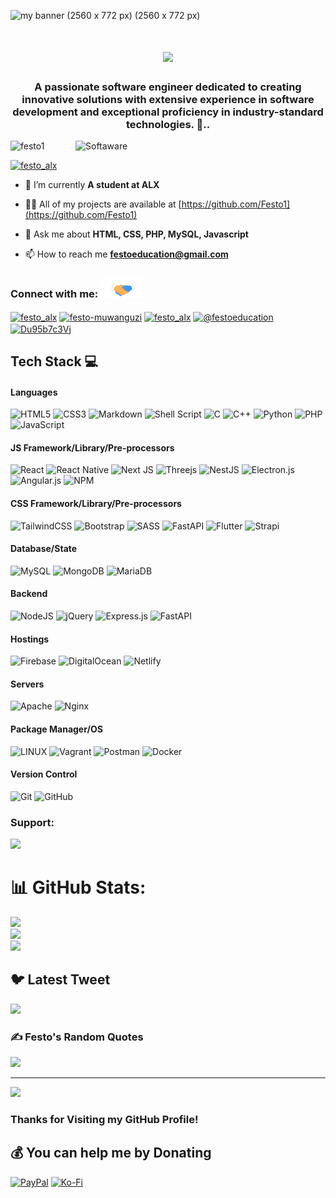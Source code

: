 ![my banner (2560 x 772 px) (2560 x 772 px)](https://github.com/Festo1/Festo1/assets/123329373/1df88d8a-99cf-4784-be47-b67ad086f39c)

<h1 align="center">
    <img src="https://readme-typing-svg.herokuapp.com/?font=Righteous&size=35&center=true&vCenter=true&width=500&height=70&duration=4000&lines=Hi+There!+👋;+I'm+Festo+Muwanguzi!;" />
</h1>

<h3 align="center"> A passionate software engineer dedicated to creating innovative solutions with extensive experience in software development and exceptional proficiency in industry-standard technologies. 🚀..</h3>

<img align="right" alt="Softaware" width="400" src="https://www.fullstacktechnology.com/wp-content/uploads/2020/10/web_development_2.gif">

<p align="left"> <img src="https://komarev.com/ghpvc/?username=festo1&label=Profile%20views&color=0e75b6&style=flat" alt="festo1" /> </p>

<p align="left"> <a href="https://twitter.com/festo_alx" target="blank"><img src="https://img.shields.io/twitter/follow/festo_alx?logo=twitter&style=for-the-badge" alt="festo_alx" /></a> </p>

- 🌱 I’m currently **A student at ALX**

- 👨‍💻 All of my projects are available at [https://github.com/Festo1](https://github.com/Festo1)

- 💬 Ask me about **HTML, CSS, PHP, MySQL, Javascript**

- 📫 How to reach me **festoeducation@gmail.com**

<h3 align="left"> <b>Connect with me</b>: <img src="https://github.com/0xAbdulKhalid/0xAbdulKhalid/raw/main/assets/mdImages/handshake.gif" width ="70"></h3>
<p align="left">
<a href="https://twitter.com/festo_alx" target="blank"><img align="center" src="https://raw.githubusercontent.com/rahuldkjain/github-profile-readme-generator/master/src/images/icons/Social/twitter.svg" alt="festo_alx" height="30" width="40" /></a>
<a href="https://linkedin.com/in/festo-muwanguzi" target="blank"><img align="center" src="https://raw.githubusercontent.com/rahuldkjain/github-profile-readme-generator/master/src/images/icons/Social/linked-in-alt.svg" alt="festo-muwanguzi" height="30" width="40" /></a>
<a href="https://instagram.com/festo_alx" target="blank"><img align="center" src="https://raw.githubusercontent.com/rahuldkjain/github-profile-readme-generator/master/src/images/icons/Social/instagram.svg" alt="festo_alx" height="30" width="40" /></a>
<a href="https://youtube.com/@festoeducation" target="blank"><img align="center" src="https://raw.githubusercontent.com/rahuldkjain/github-profile-readme-generator/master/src/images/icons/Social/youtube.svg" alt="@festoeducation" height="30" width="40" /></a>
<a href="https://discord.gg/Du95b7c3Vj" target="blank"><img align="center" src="https://raw.githubusercontent.com/rahuldkjain/github-profile-readme-generator/master/src/images/icons/Social/discord.svg" alt="Du95b7c3Vj" height="30" width="40" /></a>
</p>

## Tech Stack 💻
#### Languages
![HTML5](https://img.shields.io/badge/html5-%23E34F26.svg?style=flat&logo=html5&logoColor=white) 
![CSS3](https://img.shields.io/badge/css3-%231572B6.svg?style=flat&logo=css3&logoColor=white) 
![Markdown](https://img.shields.io/badge/markdown-%23000000.svg?style=flat&logo=markdown&logoColor=white) 
![Shell Script](https://img.shields.io/badge/shell_script-%23121011.svg?style=flat&logo=gnu-bash&logoColor=white) 
![C](https://img.shields.io/badge/c-%2300599C.svg?style=flat&logo=c&logoColor=white) 
![C++](https://img.shields.io/badge/c++-%2300599C.svg?style=flat&logo=c%2B%2B&logoColor=white) 
![Python](https://img.shields.io/badge/python-3670A0?style=flat&logo=python&logoColor=ffdd54) 
![PHP](https://img.shields.io/badge/php-%23777BB4.svg?style=flat&logo=php&logoColor=white) 
![JavaScript](https://img.shields.io/badge/javascript-%23323330.svg?style=flat&logo=javascript&logoColor=%23F7DF1E)

#### JS Framework/Library/Pre-processors
![React](https://img.shields.io/badge/react-%2320232a.svg?style=flat&logo=react&logoColor=%2361DAFB)
![React Native](https://img.shields.io/badge/react_native-%2320232a.svg?style=flat&logo=react&logoColor=%2361DAFB) 
![Next JS](https://img.shields.io/badge/Next-black?style=flat&logo=next.js&logoColor=white)
![Threejs](https://img.shields.io/badge/threejs-black?style=flat&logo=three.js&logoColor=white)
![NestJS](https://img.shields.io/badge/nestjs-%23E0234E.svg?style=flat&logo=nestjs&logoColor=white)
![Electron.js](https://img.shields.io/badge/Electron-191970?style=flat&logo=Electron&logoColor=white)
![Angular.js](https://img.shields.io/badge/angular.js-%23E23237.svg?style=flat&logo=angularjs&logoColor=white)
![NPM](https://img.shields.io/badge/NPM-%23000000.svg?style=flat&logo=npm&logoColor=white)

#### CSS Framework/Library/Pre-processors
![TailwindCSS](https://img.shields.io/badge/tailwindcss-%2338B2AC.svg?style=flat&logo=tailwind-css&logoColor=white)
![Bootstrap](https://img.shields.io/badge/bootstrap-%23563D7C.svg?style=flat&logo=bootstrap&logoColor=white)
![SASS](https://img.shields.io/badge/SASS-hotpink.svg?style=flat&logo=SASS&logoColor=white)
![FastAPI](https://img.shields.io/badge/FastAPI-005571?style=flat&logo=fastapi) 
![Flutter](https://img.shields.io/badge/Flutter-%2302569B.svg?style=flat&logo=Flutter&logoColor=white) 
![Strapi](https://img.shields.io/badge/strapi-%232E7EEA.svg?style=flat&logo=strapi&logoColor=white)

#### Database/State
![MySQL](https://img.shields.io/badge/mysql-%2300f.svg?style=flat&logo=mysql&logoColor=white) 
![MongoDB](https://img.shields.io/badge/MongoDB-%234ea94b.svg?style=flat&logo=mongodb&logoColor=white)
![MariaDB](https://img.shields.io/badge/MariaDB-003545?style=flat&logo=mariadb&logoColor=white)

#### Backend
![NodeJS](https://img.shields.io/badge/node.js-6DA55F?style=flat&logo=node.js&logoColor=white)
![jQuery](https://img.shields.io/badge/jquery-%230769AD.svg?style=flat&logo=jquery&logoColor=white)
![Express.js](https://img.shields.io/badge/express.js-%23404d59.svg?style=flat&logo=express&logoColor=%2361DAFB)
![FastAPI](https://img.shields.io/badge/FastAPI-005571?style=flat&logo=fastapi)

#### Hostings
![Firebase](https://img.shields.io/badge/firebase-%23039BE5.svg?style=flat&logo=firebase)
![DigitalOcean](https://img.shields.io/badge/DigitalOcean-%230167ff.svg?style=flat&logo=digitalOcean&logoColor=white)
![Netlify](https://img.shields.io/badge/netlify-%23000000.svg?style=flat&logo=netlify&logoColor=#00C7B7)

#### Servers
![Apache](https://img.shields.io/badge/apache-%23D42029.svg?style=flat&logo=apache&logoColor=white)
![Nginx](https://img.shields.io/badge/nginx-%23009639.svg?style=flat&logo=nginx&logoColor=white)

#### Package Manager/OS
![LINUX](https://img.shields.io/badge/Linux-FCC624?style=flat&logo=linux&logoColor=black) 
![Vagrant](https://img.shields.io/badge/vagrant-%231563FF.svg?style=flat&logo=vagrant&logoColor=white) 
![Postman](https://img.shields.io/badge/Postman-FF6C37?style=flat&logo=postman&logoColor=white) 
![Docker](https://img.shields.io/badge/docker-%230db7ed.svg?style=flat&logo=docker&logoColor=white)

#### Version Control
![Git](https://img.shields.io/badge/-Git-000?style=for-the-badge&logo=git)
![GitHub](https://img.shields.io/badge/-GitHub-000?style=for-the-badge&logo=github)

<h3 align="left">Support:</h3>

<a href="https://www.buymeacoffee.com/festoug"><img src="https://img.buymeacoffee.com/button-api/?text=Buy me a coffee&emoji=&slug=festoug&button_colour=38f702&font_colour=000000&font_family=Bree&outline_colour=000000&coffee_colour=FFDD00" /></a>

# 📊 GitHub Stats:
![](https://github-readme-stats.vercel.app/api?username=Festo1&theme=merko&hide_border=false&include_all_commits=false&count_private=false)<br/>
![](https://github-readme-streak-stats.herokuapp.com/?user=Festo1&theme=merko&hide_border=false)<br/>
![](https://github-readme-stats.vercel.app/api/top-langs/?username=Festo1&theme=merko&hide_border=false&include_all_commits=false&count_private=false&layout=compact)

## 🐦 Latest Tweet
[![](https://gtce.itsvg.in/api?username=festo_alx)](https://twitter.com/Festo_alx/status/1622224421602693124)

### ✍️  Festo's Random Quotes
![](https://quotes-github-readme.vercel.app/api?type=horizontal&theme=tokyonight)

---
[![](https://visitcount.itsvg.in/api?id=Festo1&label=Profile%20Views&pretty=true)](https://visitcount.itsvg.in)


 ### Thanks for Visiting my GitHub Profile!

  ## 💰 You can help me by Donating
 [![PayPal](https://img.shields.io/badge/PayPal-00457C?style=for-the-badge&logo=paypal&logoColor=white)](https://paypal.me/festo12) [![Ko-Fi](https://img.shields.io/badge/Ko--fi-F16061?style=for-the-badge&logo=ko-fi&logoColor=white)](https://ko-fi.com/festo) 
 
 

